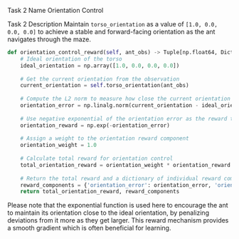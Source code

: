 Task 2 Name
Orientation Control

Task 2 Description
Maintain `torso_orientation` as a value of `[1.0, 0.0, 0.0, 0.0]` to achieve a stable and forward-facing orientation as the ant navigates through the maze.

```python
def orientation_control_reward(self, ant_obs) -> Tuple[np.float64, Dict[str, np.float64]]:
    # Ideal orientation of the torso
    ideal_orientation = np.array([1.0, 0.0, 0.0, 0.0])
    
    # Get the current orientation from the observation
    current_orientation = self.torso_orientation(ant_obs)
    
    # Compute the L2 norm to measure how close the current orientation is to the ideal orientation
    orientation_error = np.linalg.norm(current_orientation - ideal_orientation)
    
    # Use negative exponential of the orientation error as the reward to encourage lower error values
    orientation_reward = np.exp(-orientation_error)
    
    # Assign a weight to the orientation reward component
    orientation_weight = 1.0
    
    # Calculate total reward for orientation control
    total_orientation_reward = orientation_weight * orientation_reward
    
    # Return the total reward and a dictionary of individual reward components
    reward_components = {'orientation_error': orientation_error, 'orientation_reward': total_orientation_reward}
    return total_orientation_reward, reward_components
```

Please note that the exponential function is used here to encourage the ant to maintain its orientation close to the ideal orientation, by penalizing deviations from it more as they get larger. This reward mechanism provides a smooth gradient which is often beneficial for learning.